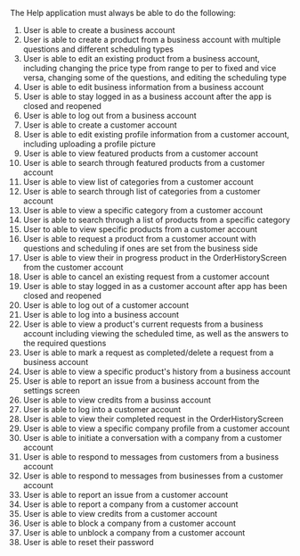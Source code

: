 The Help application must always be able to do the following:

1. User is able to create a business account
2. User is able to create a product from a business account with multiple questions and different
scheduling types
3. User is able to edit an existing product from a business account, including changing the price type from range to per to fixed and vice versa, changing some of the questions, and editing the scheduling type
4. User is able to edit business information from a business account
5. User is able to stay logged in as a business account after the app is closed and reopened
6. User is able to log out from a business account
7. User is able to create a customer account
8. User is able to edit existing profile information from a customer account, including uploading a profile picture
9. User is able to view featured products from a customer account
10. User is able to search through featured products from a customer account
11. User is able to view list of categories from a customer account
12. User is able to search through list of categories from a customer account
13. User is able to view a specific category from a customer account
14. User is able to search through a list of products from a specific category
15. User to able to view specific products from a customer account
16. User is able to request a product from a customer account with questions and scheduling if ones are set from the business side
17. User is able to view their in progress product in the OrderHistoryScreen from the customer account
18. User is able to cancel an existing request from a customer account
19. User is able to stay logged in as a customer account after app has been closed and reopened
20. User is able to log out of a customer account
21. User is able to log into a business account
22. User is able to view a product's current requests from a business account including viewing the scheduled time,
as well as the answers to the required questions
23. User is able to mark a request as completed/delete a request from a business account
24. User is able to view a specific product's history from a business account
25. User is able to report an issue from a business account from the settings screen
26. User is able to view credits from a businss account
27. User is able to log into a customer account
28. User is able to view their completed request in the OrderHistoryScreen
29. User is able to view a specific company profile from a customer account
30. User is able to initiate a conversation with a company from a customer account
31. User is able to respond to messages from customers from a business account
32. User is able to respond to messages from businesses from a customer account
33. User is able to report an issue from a customer account
34. User is able to report a company from a customer account
35. User is able to view credits from a customer account
36. User is able to block a company from a customer account
37. User is able to unblock a company from a customer account
38. User is able to reset their password


